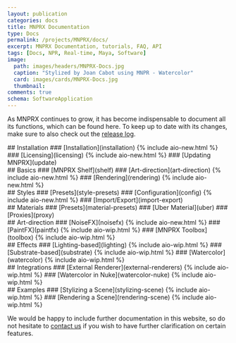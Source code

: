 ```yaml
---
layout: publication
categories: docs
title: MNPRX Documentation
type: Docs
permalink: /projects/MNPRX/docs/
excerpt: MNPRX Documentation, tutorials, FAQ, API
tags: [Docs, NPR, Real-time, Maya, Software]
image:
  path: images/headers/MNPRX-Docs.jpg
  caption: "Stylized by Joan Cabot using MNPR - Watercolor"
  card: images/cards/MNPRX-Docs.jpg
  thumbnail:
comments: true
schema: SoftwareApplication
---
```


As MNPRX continues to grow, it has become indispensable to document all its functions, which can be found here. To keep up to date with its changes, make sure to also check out the [release log](./../release-log).

<div class="doc-element" markdown="1">
## Installation
### [Installation](installation) {% include aio-new.html %}
### [Licensing](licensing) {% include aio-new.html %}
### [Updating MNPRX](update)
</div>


<div class="doc-element top-1" markdown="1">
## Basics
### [MNPRX Shelf](shelf)
### [Art-direction](art-direction) {% include aio-new.html %}
### [Rendering](rendering) {% include aio-new.html %}
</div>

<div class="doc-element" markdown="1">
## Styles
### [Presets](style-presets)
### [Configuration](config) {% include aio-new.html %}
### [Import/Export](import-export)
</div>

<div class="doc-element" markdown="1">
## Materials
### [Presets](material-presets)
### [Uber Material](uber)
### [Proxies](proxy)
</div>

<div class="doc-element" markdown="1">
## Art-direction
### [NoiseFX](noisefx) {% include aio-new.html %}
### [PaintFX](paintfx) {% include aio-wip.html %}
### [MNPRX Toolbox](toolbox) {% include aio-wip.html %}
</div>

<div class="doc-element" markdown="1">
## Effects
### [Lighting-based](lighting) {% include aio-wip.html %}
### [Substrate-based](substrate) {% include aio-wip.html %}
### [Watercolor](watercolor) {% include aio-wip.html %}
</div>

<div class="doc-element" markdown="1">
## Integrations
### [External Renderer](external-renderers) {% include aio-wip.html %}
### [Watercolor in Nuke](watercolor-nuke) {% include aio-wip.html %}
</div>

<div class="doc-element" markdown="1">
## Examples
### [Stylizing a Scene](stylizing-scene) {% include aio-wip.html %}
### [Rendering a Scene](rendering-scene) {% include aio-wip.html %}
</div>

<div class="doc-element" markdown="1">
</div>
<div class="doc-element" markdown="1">
</div>

We would be happy to include further documentation in this website, so do not hesitate to [contact us](/about) if you wish to have further clarification on certain features.
